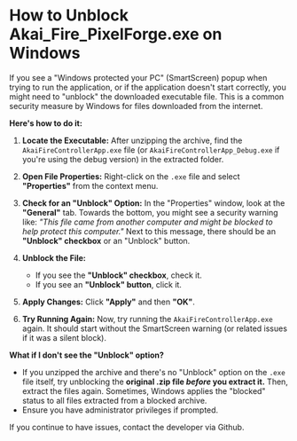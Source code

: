 # How to Unblock Akai_Fire_PixelForge.exe on Windows

If you see a "Windows protected your PC" (SmartScreen) popup when trying to run the application, or if the application doesn't start correctly, you might need to "unblock" the downloaded executable file. This is a common security measure by Windows for files downloaded from the internet.

**Here's how to do it:**

1.  **Locate the Executable:**
    After unzipping the archive, find the `AkaiFireControllerApp.exe` file (or `AkaiFireControllerApp_Debug.exe` if you're using the debug version) in the extracted folder.

2.  **Open File Properties:**
    Right-click on the `.exe` file and select **"Properties"** from the context menu.

3.  **Check for an "Unblock" Option:**
    In the "Properties" window, look at the **"General"** tab. Towards the bottom, you might see a security warning like:
    *"This file came from another computer and might be blocked to help protect this computer."*
    Next to this message, there should be an **"Unblock" checkbox** or an "Unblock" button.

4.  **Unblock the File:**
    *   If you see the **"Unblock" checkbox**, check it.
    *   If you see an **"Unblock" button**, click it.

5.  **Apply Changes:**
    Click **"Apply"** and then **"OK"**.

6.  **Try Running Again:**
    Now, try running the `AkaiFireControllerApp.exe` again. It should start without the SmartScreen warning (or related issues if it was a silent block).

**What if I don't see the "Unblock" option?**

*   If you unzipped the archive and there's no "Unblock" option on the `.exe` file itself, try unblocking the **original .zip file *before* you extract it.** Then, extract the files again. Sometimes, Windows applies the "blocked" status to all files extracted from a blocked archive.
*   Ensure you have administrator privileges if prompted.

If you continue to have issues, contact the developer via Github.